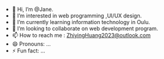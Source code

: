 - 👋 Hi, I’m @Jane.
- 👀 I’m interested in web programming ,UI/UX design.
- 🌱 I’m currently learning information technology in Oulu.
- 💞️ I’m looking to collaborate on web development program.
- 📫 How to reach me : ZhiyingHuang2023@outlook.com
- 😄 Pronouns: ...
- ⚡ Fun fact: ...

<!---
JaneWong2023/JaneWong2023 is a ✨ special ✨ repository because its `README.md` (this file) appears on your GitHub profile.
You can click the Preview link to take a look at your changes.
--->
